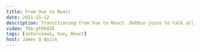 ```yaml
---
title: From Vue to React
date: 2021-11-12
description: Transitioning from Vue to React. Debbie joins to talk all about it, her learning process, which features she likes more from which frameworks, and so much more!
video: 70b-gtHkOZ8
tags: [interviews, Vue, React]
host: James Q Quick
---
```

